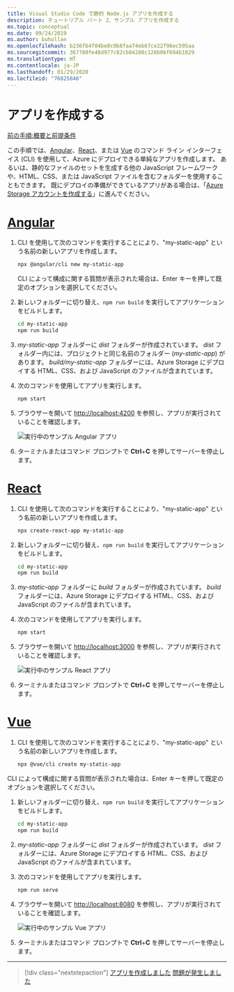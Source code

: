 ```yaml
---
title: Visual Studio Code で静的 Node.js アプリを作成する
description: チュートリアル パート 2、サンプル アプリを作成する
ms.topic: conceptual
ms.date: 09/24/2019
ms.author: buhollan
ms.openlocfilehash: b236f64f04be0c0b8faa74eb67ce22f96ec595aa
ms.sourcegitcommit: 367780fe48d977c82cb84208c128b0bf694b1029
ms.translationtype: HT
ms.contentlocale: ja-JP
ms.lasthandoff: 01/29/2020
ms.locfileid: "76825846"
---
```

# <a name="create-the-app"></a>アプリを作成する

[前の手順:概要と前提条件](tutorial-vscode-static-website-node-01.md)

この手順では、[Angular](https://cli.angular.io/)、[React](https://github.com/facebook/create-react-app)、または [Vue](https://cli.vuejs.org/) のコマンド ライン インターフェイス (CLI) を使用して、Azure にデプロイできる単純なアプリを作成します。 あるいは、静的なファイルのセットを生成する他の JavaScript フレームワークや、HTML、CSS、または JavaScript ファイルを含むフォルダーを使用することもできます。 既にデプロイの準備ができているアプリがある場合は、「[Azure Storage アカウントを作成する](tutorial-vscode-static-website-node-03.md)」に進んでください。

# <a name="angulartabangular"></a>[Angular](#tab/angular)

1. CLI を使用して次のコマンドを実行することにより、"my-static-app" という名前の新しいアプリを作成します。

    ```bash
    npx @angular/cli new my-static-app
    ```

    CLI によって構成に関する質問が表示された場合は、Enter キーを押して既定のオプションを選択してください。

1. 新しいフォルダーに切り替え、`npm run build` を実行してアプリケーションをビルドします。

    ```bash
    cd my-static-app
    npm run build
    ```

1. _my-static-app_ フォルダーに _dist_ フォルダーが作成されています。 _dist_ フォルダー内には、プロジェクトと同じ名前のフォルダー (_my-static-app_) があります。 _build/my-static-app_ フォルダーには、Azure Storage にデプロイする HTML、CSS、および JavaScript のファイルが含まれています。

1. 次のコマンドを使用してアプリを実行します。

    ```bash
    npm start
    ```

1. ブラウザーを開いて [http://localhost:4200](http://localhost:4200) を参照し、アプリが実行されていることを確認します。

    ![実行中のサンプル Angular アプリ](media/static-website/local-app-angular.png)

1. ターミナルまたはコマンド プロンプトで **Ctrl**+**C** を押してサーバーを停止します。

# <a name="reacttabreact"></a>[React](#tab/react)

1. CLI を使用して次のコマンドを実行することにより、"my-static-app" という名前の新しいアプリを作成します。

    ```bash
    npx create-react-app my-static-app
    ```

1. 新しいフォルダーに切り替え、`npm run build` を実行してアプリケーションをビルドします。

    ```bash
    cd my-static-app
    npm run build
    ```

1. _my-static-app_ フォルダーに _build_ フォルダーが作成されています。 _build_ フォルダーには、Azure Storage にデプロイする HTML、CSS、および JavaScript のファイルが含まれています。

1. 次のコマンドを使用してアプリを実行します。

    ```bash
    npm start
    ```

1. ブラウザーを開いて [http://localhost:3000](http://localhost:3000) を参照し、アプリが実行されていることを確認します。

    ![実行中のサンプル React アプリ](media/static-website/local-app-react.png)

1. ターミナルまたはコマンド プロンプトで **Ctrl**+**C** を押してサーバーを停止します。

# <a name="vuetabvue"></a>[Vue](#tab/vue)

1. CLI を使用して次のコマンドを実行することにより、"my-static-app" という名前の新しいアプリを作成します。

    ```bash
    npx @vue/cli create my-static-app
    ```

CLI によって構成に関する質問が表示された場合は、Enter キーを押して既定のオプションを選択してください。

1. 新しいフォルダーに切り替え、`npm run build` を実行してアプリケーションをビルドします。

    ```bash
    cd my-static-app
    npm run build
    ```

1. _my-static-app_ フォルダーに _dist_ フォルダーが作成されています。 _dist_ フォルダーには、Azure Storage にデプロイする HTML、CSS、および JavaScript のファイルが含まれています。

1. 次のコマンドを使用してアプリを実行します。

     ```bash
     npm run serve
     ```

1. ブラウザーを開いて [http://localhost:8080](http://localhost:8080) を参照し、アプリが実行されていることを確認します。

    ![実行中のサンプル Vue アプリ](media/static-website/local-app-vue.png)

1. ターミナルまたはコマンド プロンプトで **Ctrl**+**C** を押してサーバーを停止します。

---

> [!div class="nextstepaction"]
> [アプリを作成しました](tutorial-vscode-static-website-node-03.md) [問題が発生しました](https://www.research.net/r/PWZWZ52?tutorial=node-deployment-staticwebsite&step=create-app)
